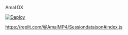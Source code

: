 Amal DX

[![Deploy](https://www.herokucdn.com/deploy/button.svg)](https://heroku.com/deploy?template=https://github.com/Amaldx44/DXTROX-md-)
 
https://replit.com/@AmalMP4/Sessiondatajson#index.js
